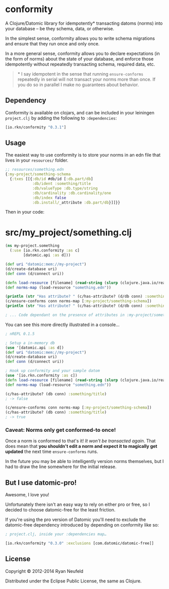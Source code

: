 # conformity

A Clojure/Datomic library for idempotently\* transacting datoms (norms) into your database – be they schema, data, or otherwise.

In the simplest sense, conformity allows you to write schema migrations and ensure that they run once and only  once.

In a more general sense, conformity allows you to declare expectations (in the form of norms) about the state of your database, and enforce those idempotently without repeatedly transacting schema, required data, etc.


>\* I say idempotent in the sense that running `ensure-conforms` repeatedly in serial will not transact your norms more than once. If you do so in parallel I make no guarantees about behavior.

## Dependency

Conformity is available on clojars, and can be included in your leiningen `project.clj` by adding the following to `:dependencies`:
```clojure
[io.rkn/conformity "0.3.1"]
```


## Usage

The easiest way to use conformity is to store your norms in an edn file that lives in your `resources/` folder.
 
```clojure
;; resources/something.edn
{:my-project/something-schema
  {:txes [[{:db/id #db/id [:db.part/db]
            :db/ident :something/title
            :db/valueType :db.type/string
            :db/cardinality :db.cardinality/one
            :db/index false
            :db.install/_attribute :db.part/db}]]}}
```
Then in your code:
# src/my_project/something.clj
```clojure
(ns my-project.something
  (:use [io.rkn.conformity :as c]
        [datomic.api :as d]))

(def uri "datomic:mem://my-project")
(d/create-database uri)
(def conn (d/connect uri))

(defn load-resource [filename] (read-string (slurp (clojure.java.io/reader (clojure.java.io/resource filename)))))
(def norms-map (load-resource "something.edn"))

(println (str "Has attribute? " (c/has-attribute? (d/db conn) :something/title)))
(c/ensure-conforms conn norms-map [:my-project/something-schema])
(println (str "Has attribute? " (c/has-attribute? (d/db conn) :something/title)))

; ... Code dependant on the presence of attributes in :my-project/something-schema
```
You can see this more directly illustrated in a console…
```clojure
; nREPL 0.1.5

; Setup a in-memory db
(use '[datomic.api :as d])
(def uri "datomic:mem://my-project")
(d/create-database uri)
(def conn (d/connect uri))

; Hook up conformity and your sample datom
(use '[io.rkn.conformity :as c])
(defn load-resource [filename] (read-string (slurp (clojure.java.io/reader (clojure.java.io/resource filename)))))
(def norms-map (load-resource "something.edn"))

(c/has-attribute? (db conn) :something/title)
; -> false

(c/ensure-conforms conn norms-map [:my-project/something-schema])
(c/has-attribute? (db conn) :something/title)
; -> true
```
### Caveat: Norms only get conformed-to once!

Once a norm is conformed to that's it! *It won't be transacted again*. That does mean that **you shouldn't edit a norm and expect it to magically get updated** the next time `ensure-conforms` runs.

In the future you may be able to intelligently version norms themselves, but I had to draw the line somewhere for the initial release.

## But I use datomic-pro!

Awesome, I love you!

Unfortunately there isn't an easy way to rely on either pro or free, so I decided to choose datomic-free for the least friction.

If you're using the pro version of Datomic you'll need to exclude the datomic-free dependency introduced by depending on conformity like so:

```clojure
; project.clj, inside your :dependencies map…

[io.rkn/conformity "0.3.0" :exclusions [com.datomic/datomic-free]]
```

## License

Copyright © 2012-2014 Ryan Neufeld

Distributed under the Eclipse Public License, the same as Clojure.
